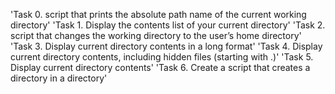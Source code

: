 'Task 0. script that prints the absolute path name of the current working directory'
'Task 1. Display the contents list of your current directory'
'Task 2. script that changes the working directory to the user’s home directory'
'Task 3. Display current directory contents in a long format'
'Task 4. Display current directory contents, including hidden files (starting with .)'
'Task 5. Display current directory contents'
'Task 6. Create a script that creates a directory in a directory'
